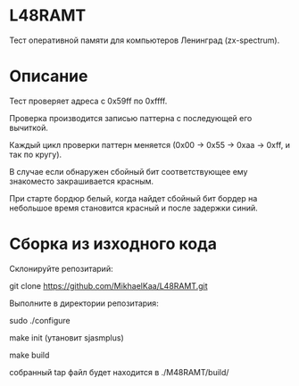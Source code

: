 # L48RAMT
Тест оперативной памяти для компьютеров Ленинград (zx-spectrum).

# Описание

Тест проверяет адреса с 0x59ff по 0xffff.

Проверка производится записью паттерна с последующей его вычиткой.

Каждый цикл проверки паттерн меняется (0x00 -> 0x55 -> 0xaa -> 0xff, и так по кругу).

В случае если обнаружен сбойный бит соответствующее ему знакоместо закрашивается красным.

При старте бордюр белый, когда найдет сбойный бит бордер на небольшое время становится красный и после задержки синий.

# Сборка из изходного кода

Склонируйте репозитарий:

git clone https://github.com/MikhaelKaa/L48RAMT.git

Выполните в директории репозитария:

sudo ./configure

make init (утановит sjasmplus)

make build

собранный tap файл будет находится в ./M48RAMT/build/

